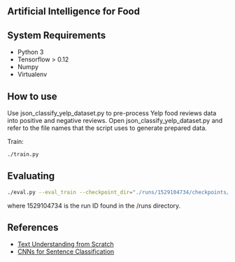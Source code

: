 ## Artificial Intelligence for Food

## System Requirements

- Python 3
- Tensorflow > 0.12
- Numpy
- Virtualenv

## How to use

Use json_classify_yelp_dataset.py to pre-process Yelp food reviews data into positive and negative reviews.
Open json_classify_yelp_dataset.py and refer to the file names that the script uses to generate prepared data.

Train:

```bash
./train.py
```

## Evaluating

```bash
./eval.py --eval_train --checkpoint_dir="./runs/1529104734/checkpoints/"
```

where 1529104734 is the run ID found in the /runs directory.

## References

- [Text Understanding from Scratch](https://arxiv.org/pdf/1502.01710.pdf)
- [CNNs for Sentence Classification](https://arxiv.org/abs/1408.5882)
